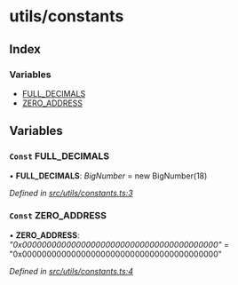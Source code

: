 # utils/constants

## Index

### Variables

* [FULL\_DECIMALS](_utils_constants_.md#const-full_decimals)
* [ZERO\_ADDRESS](_utils_constants_.md#const-zero_address)

## Variables

### `Const` FULL\_DECIMALS

• **FULL\_DECIMALS**: _BigNumber_ = new BigNumber\(18\)

_Defined in_ [_src/utils/constants.ts:3_](https://github.com/PolymathNetwork/polymath-sdk/blob/e8bbc1e/src/utils/constants.ts#L3)

### `Const` ZERO\_ADDRESS

• **ZERO\_ADDRESS**: _"0x0000000000000000000000000000000000000000"_ = "0x0000000000000000000000000000000000000000"

_Defined in_ [_src/utils/constants.ts:4_](https://github.com/PolymathNetwork/polymath-sdk/blob/e8bbc1e/src/utils/constants.ts#L4)

